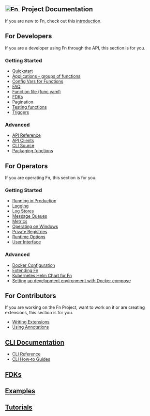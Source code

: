 ## <img src="https://fnproject.io/images/fn-300x125.png" alt="Fn Project Logo" height="21" width="50"> Project Documentation

If you are new to Fn, check out this [introduction](fn/general/introduction.md). 

## For Developers

If you are a developer using Fn through the API, this section is for you.

### Getting Started

* [Quickstart](https://github.com/fnproject/fn#quickstart)
* [Applications - groups of functions](fn/develop/apps.md)
* [Config Vars for Functions](fn/develop/configs.md)
* [FAQ](fn/general/faq.md)
* [Function file (func.yaml)](fn/develop/func-file.md)
* [FDKs](fn/develop/fdks.md)
* [Pagination](fn/develop/pagination.md)
* [Testing functions](fn/develop/testing.md)
* [Triggers](fn/develop/triggers.md)

### Advanced

* [API Reference](http://petstore.swagger.io/?url=https://raw.githubusercontent.com/fnproject/fn/master/docs/swagger_v2.yml)
* [API Clients](fn/develop/clients.md)
* [CLI Source](https://github.com/fnproject/cli/)
* [Packaging functions](fn/develop/packaging.md)

## For Operators

If you are operating Fn, this section is for you.

### Getting Started

* [Running in Production](fn/operate/production.md)
* [Logging](fn/operate/logging.md)
* [Log Stores](fn/operate/log-stores.md)
* [Message Queues](fn/operate/message-queues.md)
* [Metrics](fn/operate/metrics.md)
* [Operating on Windows](fn/operate/windows.md)
* [Private Registries](fn/operate/private_registries.md)
* [Runtime Options](fn/operate/options.md)
* [User Interface](fn/operate/ui.md)

### Advanced

* [Docker Configuration](fn/operate/docker.md)
* [Extending Fn](fn/operate/extending.md)
* [Kubernetes Helm Chart for Fn](https://github.com/fnproject/fn-helm/)
* [Setting up development environment with Docker compose](fn/operate/compose.md)

## For Contributors

If you are working on the Fn Project, want to work on it or are creating extensions, this section is for you.

* [Writing Extensions](fn/develop/extensions.md)
* [Using Annotations](fn/develop/annotations.md)

## [CLI Documentation](cli/README.md)
* [CLI Reference](cli/README.md#fn-command-reference)
* [CLI How-to Guides](cli/README.md#fn-cli-how-to-guides)

## [FDKs](fdks/README.md)

## [Examples](examples/README.md)

## [Tutorials](https://fnproject.io/tutorials)
